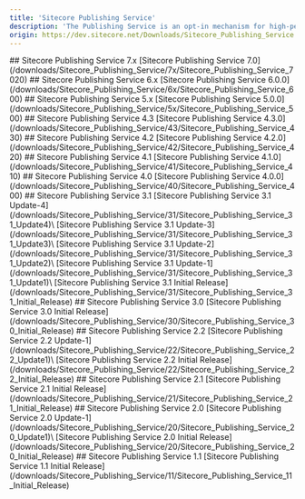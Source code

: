 ```yaml
---
title: 'Sitecore Publishing Service'
description: 'The Publishing Service is an opt-in mechanism for high-performance publishing in large scale Sitecore setups.'
origin: https://dev.sitecore.net/Downloads/Sitecore_Publishing_Service.aspx
---
```


<Card variant='outlineRaised' px={0} mb={8}>
<CardHeader>
## Sitecore Publishing Service 7.x
</CardHeader>
<CardBody>
[Sitecore Publishing Service 7.0](/downloads/Sitecore_Publishing_Service/7x/Sitecore_Publishing_Service_7020)
</CardBody>          
</Card>

<Card variant='outlineRaised' px={0} mb={8}>
<CardHeader>
## Sitecore Publishing Service 6.x
</CardHeader>
<CardBody>
[Sitecore Publishing Service 6.0.0](/downloads/Sitecore_Publishing_Service/6x/Sitecore_Publishing_Service_600)
</CardBody>          
</Card>

<Card variant='outlineRaised' px={0} mb={8}>
<CardHeader>
## Sitecore Publishing Service 5.x
</CardHeader>
<CardBody>
[Sitecore Publishing Service 5.0.0](/downloads/Sitecore_Publishing_Service/5x/Sitecore_Publishing_Service_500)
</CardBody>          
</Card>

<Card variant='outlineRaised' px={0} mb={8}>
<CardHeader>
## Sitecore Publishing Service 4.3
</CardHeader>
<CardBody>
[Sitecore Publishing Service 4.3.0](/downloads/Sitecore_Publishing_Service/43/Sitecore_Publishing_Service_430)
</CardBody>          
</Card>

<Card variant='outlineRaised' px={0} mb={8}>
<CardHeader>
## Sitecore Publishing Service 4.2
</CardHeader>
<CardBody>
[Sitecore Publishing Service 4.2.0](/downloads/Sitecore_Publishing_Service/42/Sitecore_Publishing_Service_420)
</CardBody>          
</Card>

<Card variant='outlineRaised' px={0} mb={8}>
<CardHeader>
## Sitecore Publishing Service 4.1
</CardHeader>
<CardBody>
[Sitecore Publishing Service 4.1.0](/downloads/Sitecore_Publishing_Service/41/Sitecore_Publishing_Service_410)
</CardBody>          
</Card>

<Card variant='outlineRaised' px={0} mb={8}>
<CardHeader>
## Sitecore Publishing Service 4.0
</CardHeader>
<CardBody>
[Sitecore Publishing Service 4.0.0](/downloads/Sitecore_Publishing_Service/40/Sitecore_Publishing_Service_400)
</CardBody>          
</Card>

<Card variant='outlineRaised' px={0} mb={8}>
<CardHeader>
## Sitecore Publishing Service 3.1
</CardHeader>
<CardBody>
[Sitecore Publishing Service 3.1 Update-4](/downloads/Sitecore_Publishing_Service/31/Sitecore_Publishing_Service_31_Update4)\
[Sitecore Publishing Service 3.1 Update-3](/downloads/Sitecore_Publishing_Service/31/Sitecore_Publishing_Service_31_Update3)\
[Sitecore Publishing Service 3.1 Update-2](/downloads/Sitecore_Publishing_Service/31/Sitecore_Publishing_Service_31_Update2)\
[Sitecore Publishing Service 3.1 Update-1](/downloads/Sitecore_Publishing_Service/31/Sitecore_Publishing_Service_31_Update1)\
[Sitecore Publishing Service 3.1 Initial Release](/downloads/Sitecore_Publishing_Service/31/Sitecore_Publishing_Service_31_Initial_Release)
</CardBody>          
</Card>

<Card variant='outlineRaised' px={0} mb={8}>
<CardHeader>
## Sitecore Publishing Service 3.0
</CardHeader>
<CardBody>
[Sitecore Publishing Service 3.0 Initial Release](/downloads/Sitecore_Publishing_Service/30/Sitecore_Publishing_Service_30_Initial_Release)
</CardBody>          
</Card>

<Card variant='outlineRaised' px={0} mb={8}>
<CardHeader>
## Sitecore Publishing Service 2.2
</CardHeader>
<CardBody>
[Sitecore Publishing Service 2.2 Update-1](/downloads/Sitecore_Publishing_Service/22/Sitecore_Publishing_Service_22_Update1)\
[Sitecore Publishing Service 2.2 Initial Release](/downloads/Sitecore_Publishing_Service/22/Sitecore_Publishing_Service_22_Initial_Release)
</CardBody>          
</Card>

<Card variant='outlineRaised' px={0} mb={8}>
<CardHeader>
## Sitecore Publishing Service 2.1
</CardHeader>
<CardBody>
[Sitecore Publishing Service 2.1 Initial Release](/downloads/Sitecore_Publishing_Service/21/Sitecore_Publishing_Service_21_Initial_Release)
</CardBody>          
</Card>

<Card variant='outlineRaised' px={0} mb={8}>
<CardHeader>
## Sitecore Publishing Service 2.0
</CardHeader>
<CardBody>
[Sitecore Publishing Service 2.0 Update-1](/downloads/Sitecore_Publishing_Service/20/Sitecore_Publishing_Service_20_Update1)\
[Sitecore Publishing Service 2.0 Initial Release](/downloads/Sitecore_Publishing_Service/20/Sitecore_Publishing_Service_20_Initial_Release)
</CardBody>          
</Card>

<Card variant='outlineRaised' px={0} mb={8}>
<CardHeader>
## Sitecore Publishing Service 1.1
</CardHeader>
<CardBody>
[Sitecore Publishing Service 1.1 Initial Release](/downloads/Sitecore_Publishing_Service/11/Sitecore_Publishing_Service_11_Initial_Release)
</CardBody>          
</Card>

